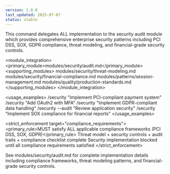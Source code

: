 ```yaml
---
version: 1.0.0
last_updated: 2025-07-07
status: stable
---
```


<command purpose="Financial-grade security implementation with compliance frameworks and threat modeling">
  
  <delegation target="modules/security/audit.md">
    This command delegates ALL implementation to the security audit module which provides comprehensive enterprise security patterns including PCI DSS, SOX, GDPR compliance, threat modeling, and financial-grade security controls.
  </delegation>
  
  <module_integration>
    <primary_module>modules/security/audit.md</primary_module>
    <supporting_modules>
      <module>modules/security/threat-modeling.md</module>
      <module>modules/security/financial-compliance.md</module>
      <module>modules/patterns/session-management.md</module>
      <module>modules/quality/production-standards.md</module>
    </supporting_modules>
  </module_integration>
  
  <usage_examples>
    <example type="payment">/security "Implement PCI-compliant payment system"</example>
    <example type="auth">/security "Add OAuth2 with MFA"</example>
    <example type="gdpr">/security "Implement GDPR-compliant data handling"</example>
    <example type="audit">/security --audit "Review application security"</example>
    <example type="sox">/security "Implement SOX compliance for financial reports"</example>
  </usage_examples>
  
  <strict_enforcement target="compliance_requirements">
    <primary_rule>MUST satisfy ALL applicable compliance frameworks (PCI DSS, SOX, GDPR)</primary_rule>
    <verification>Threat model + security controls + audit trails + compliance checklist complete</verification>
    <consequence>Security implementation blocked until all compliance requirements satisfied</consequence>
  </strict_enforcement>
  
  <reference>
    See modules/security/audit.md for complete implementation details including compliance frameworks, threat modeling patterns, and financial-grade security controls.
  </reference>
  
</command>
